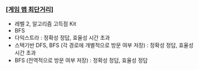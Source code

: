 ### [[게임 맵 최단거리]](https://school.programmers.co.kr/learn/courses/30/lessons/1844)
- 레벨 2, 알고리즘 고득점 Kit
- BFS
- 다익스트라 : 정확성 정답, 효율성 시간 초과
- 스택기반 DFS, BFS (각 경로에 개별적으로 방문 여부 저장) : 정확성 정답, 효율성 시간 초과
- BFS (전역적으로 방문 여부 저장) : 정확성 정답, 효율성 정답
